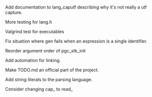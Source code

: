 Add documentation to lang_caputf describing why it's not really a utf capture.

More testing for lang.h

Valgrind test for executables

Fix situation where gen fails when an expression is a single identifier.

Reorder argument order of pgc_stk_init

Add automation for linking.

Make TODO.md an official part of the project.

Add string literals to the parsing language.

Consider changing cap_ to read_
